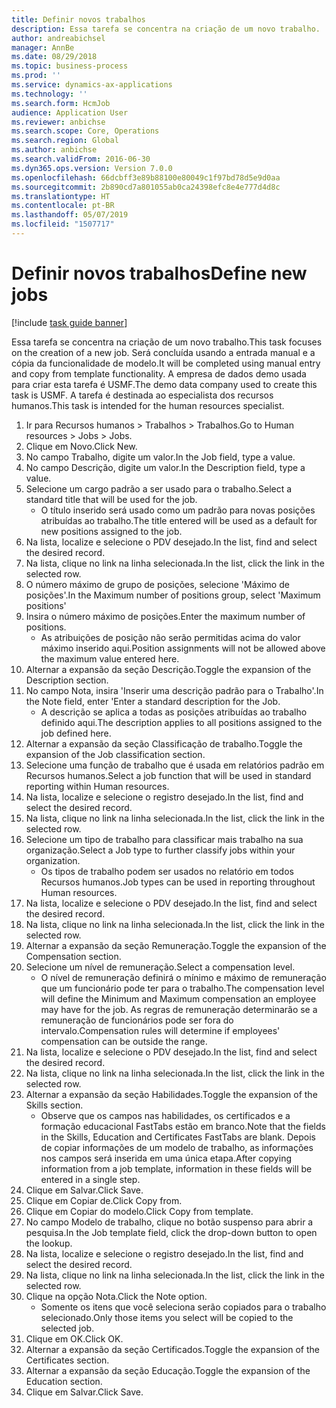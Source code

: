 ```yaml
---
title: Definir novos trabalhos
description: Essa tarefa se concentra na criação de um novo trabalho.
author: andreabichsel
manager: AnnBe
ms.date: 08/29/2018
ms.topic: business-process
ms.prod: ''
ms.service: dynamics-ax-applications
ms.technology: ''
ms.search.form: HcmJob
audience: Application User
ms.reviewer: anbichse
ms.search.scope: Core, Operations
ms.search.region: Global
ms.author: anbichse
ms.search.validFrom: 2016-06-30
ms.dyn365.ops.version: Version 7.0.0
ms.openlocfilehash: 66dcbff3e89b88100e80049c1f97bd78d5e9d0aa
ms.sourcegitcommit: 2b890cd7a801055ab0ca24398efc8e4e777d4d8c
ms.translationtype: HT
ms.contentlocale: pt-BR
ms.lasthandoff: 05/07/2019
ms.locfileid: "1507717"
---
```

# <a name="define-new-jobs"></a><span data-ttu-id="ba316-103">Definir novos trabalhos</span><span class="sxs-lookup"><span data-stu-id="ba316-103">Define new jobs</span></span>

[!include [task guide banner](../../includes/task-guide-banner.md)]

<span data-ttu-id="ba316-104">Essa tarefa se concentra na criação de um novo trabalho.</span><span class="sxs-lookup"><span data-stu-id="ba316-104">This task focuses on the creation of a new job.</span></span> <span data-ttu-id="ba316-105">Será concluída usando a entrada manual e a cópia da funcionalidade de modelo.</span><span class="sxs-lookup"><span data-stu-id="ba316-105">It will be completed using manual entry and copy from template functionality.</span></span> <span data-ttu-id="ba316-106">A empresa de dados demo usada para criar esta tarefa é USMF.</span><span class="sxs-lookup"><span data-stu-id="ba316-106">The demo data company used to create this task is USMF.</span></span> <span data-ttu-id="ba316-107">A tarefa é destinada ao especialista dos recursos humanos.</span><span class="sxs-lookup"><span data-stu-id="ba316-107">This task is intended for the human resources specialist.</span></span>

1. <span data-ttu-id="ba316-108">Ir para Recursos humanos > Trabalhos > Trabalhos.</span><span class="sxs-lookup"><span data-stu-id="ba316-108">Go to Human resources > Jobs > Jobs.</span></span>
2. <span data-ttu-id="ba316-109">Clique em Novo.</span><span class="sxs-lookup"><span data-stu-id="ba316-109">Click New.</span></span>
3. <span data-ttu-id="ba316-110">No campo Trabalho, digite um valor.</span><span class="sxs-lookup"><span data-stu-id="ba316-110">In the Job field, type a value.</span></span>
4. <span data-ttu-id="ba316-111">No campo Descrição, digite um valor.</span><span class="sxs-lookup"><span data-stu-id="ba316-111">In the Description field, type a value.</span></span>
5. <span data-ttu-id="ba316-112">Selecione um cargo padrão a ser usado para o trabalho.</span><span class="sxs-lookup"><span data-stu-id="ba316-112">Select a standard title that will be used for the job.</span></span> 
    * <span data-ttu-id="ba316-113">O título inserido será usado como um padrão para novas posições atribuídas ao trabalho.</span><span class="sxs-lookup"><span data-stu-id="ba316-113">The title entered will be used as a default for new positions assigned to the job.</span></span>  
6. <span data-ttu-id="ba316-114">Na lista, localize e selecione o PDV desejado.</span><span class="sxs-lookup"><span data-stu-id="ba316-114">In the list, find and select the desired record.</span></span>
7. <span data-ttu-id="ba316-115">Na lista, clique no link na linha selecionada.</span><span class="sxs-lookup"><span data-stu-id="ba316-115">In the list, click the link in the selected row.</span></span>
8. <span data-ttu-id="ba316-116">O número máximo de grupo de posições, selecione 'Máximo de posições'.</span><span class="sxs-lookup"><span data-stu-id="ba316-116">In the Maximum number of positions group, select 'Maximum positions'</span></span>
9. <span data-ttu-id="ba316-117">Insira o número máximo de posições.</span><span class="sxs-lookup"><span data-stu-id="ba316-117">Enter the maximum number of positions.</span></span> 
    * <span data-ttu-id="ba316-118">As atribuições de posição não serão permitidas acima do valor máximo inserido aqui.</span><span class="sxs-lookup"><span data-stu-id="ba316-118">Position assignments will not be allowed above the maximum value entered here.</span></span>  
10. <span data-ttu-id="ba316-119">Alternar a expansão da seção Descrição.</span><span class="sxs-lookup"><span data-stu-id="ba316-119">Toggle the expansion of the Description section.</span></span>
11. <span data-ttu-id="ba316-120">No campo Nota, insira 'Inserir uma descrição padrão para o Trabalho'.</span><span class="sxs-lookup"><span data-stu-id="ba316-120">In the Note field, enter 'Enter a standard description for the Job.</span></span>
    * <span data-ttu-id="ba316-121">A descrição se aplica a todas as posições atribuídas ao trabalho definido aqui.</span><span class="sxs-lookup"><span data-stu-id="ba316-121">The description applies to all positions assigned to the job defined here.</span></span>  
12. <span data-ttu-id="ba316-122">Alternar a expansão da seção Classificação de trabalho.</span><span class="sxs-lookup"><span data-stu-id="ba316-122">Toggle the expansion of the Job classification section.</span></span>
13. <span data-ttu-id="ba316-123">Selecione uma função de trabalho que é usada em relatórios padrão em Recursos humanos.</span><span class="sxs-lookup"><span data-stu-id="ba316-123">Select a job function that will be used in standard reporting within Human resources.</span></span>
14. <span data-ttu-id="ba316-124">Na lista, localize e selecione o registro desejado.</span><span class="sxs-lookup"><span data-stu-id="ba316-124">In the list, find and select the desired record.</span></span>
15. <span data-ttu-id="ba316-125">Na lista, clique no link na linha selecionada.</span><span class="sxs-lookup"><span data-stu-id="ba316-125">In the list, click the link in the selected row.</span></span>
16. <span data-ttu-id="ba316-126">Selecione um tipo de trabalho para classificar mais trabalho na sua organização.</span><span class="sxs-lookup"><span data-stu-id="ba316-126">Select a Job type to further classify jobs within your organization.</span></span> 
    * <span data-ttu-id="ba316-127">Os tipos de trabalho podem ser usados no relatório em todos Recursos humanos.</span><span class="sxs-lookup"><span data-stu-id="ba316-127">Job types can be used in reporting throughout Human resources.</span></span>  
17. <span data-ttu-id="ba316-128">Na lista, localize e selecione o PDV desejado.</span><span class="sxs-lookup"><span data-stu-id="ba316-128">In the list, find and select the desired record.</span></span>
18. <span data-ttu-id="ba316-129">Na lista, clique no link na linha selecionada.</span><span class="sxs-lookup"><span data-stu-id="ba316-129">In the list, click the link in the selected row.</span></span>
19. <span data-ttu-id="ba316-130">Alternar a expansão da seção Remuneração.</span><span class="sxs-lookup"><span data-stu-id="ba316-130">Toggle the expansion of the Compensation section.</span></span>
20. <span data-ttu-id="ba316-131">Selecione um nível de remuneração.</span><span class="sxs-lookup"><span data-stu-id="ba316-131">Select a compensation level.</span></span>
    * <span data-ttu-id="ba316-132">O nível de remuneração definirá o mínimo e máximo de remuneração que um funcionário pode ter para o trabalho.</span><span class="sxs-lookup"><span data-stu-id="ba316-132">The compensation level will define the Minimum and Maximum compensation an employee may have for the job.</span></span> <span data-ttu-id="ba316-133">As regras de remuneração determinarão se a remuneração de funcionários pode ser fora do intervalo.</span><span class="sxs-lookup"><span data-stu-id="ba316-133">Compensation rules will determine if employees' compensation can be outside the range.</span></span>  
21. <span data-ttu-id="ba316-134">Na lista, localize e selecione o PDV desejado.</span><span class="sxs-lookup"><span data-stu-id="ba316-134">In the list, find and select the desired record.</span></span>
22. <span data-ttu-id="ba316-135">Na lista, clique no link na linha selecionada.</span><span class="sxs-lookup"><span data-stu-id="ba316-135">In the list, click the link in the selected row.</span></span>
23. <span data-ttu-id="ba316-136">Alternar a expansão da seção Habilidades.</span><span class="sxs-lookup"><span data-stu-id="ba316-136">Toggle the expansion of the Skills section.</span></span>
    * <span data-ttu-id="ba316-137">Observe que os campos nas habilidades, os certificados e a formação educacional FastTabs estão em branco.</span><span class="sxs-lookup"><span data-stu-id="ba316-137">Note that the fields in the Skills, Education and Certificates FastTabs are blank.</span></span> <span data-ttu-id="ba316-138">Depois de copiar informações de um modelo de trabalho, as informações nos campos será inserida em uma única etapa.</span><span class="sxs-lookup"><span data-stu-id="ba316-138">After copying information from a job template, information in these fields will be entered in a single step.</span></span>   
24. <span data-ttu-id="ba316-139">Clique em Salvar.</span><span class="sxs-lookup"><span data-stu-id="ba316-139">Click Save.</span></span>
25. <span data-ttu-id="ba316-140">Clique em Copiar de.</span><span class="sxs-lookup"><span data-stu-id="ba316-140">Click Copy from.</span></span>
26. <span data-ttu-id="ba316-141">Clique em Copiar do modelo.</span><span class="sxs-lookup"><span data-stu-id="ba316-141">Click Copy from template.</span></span>
27. <span data-ttu-id="ba316-142">No campo Modelo de trabalho, clique no botão suspenso para abrir a pesquisa.</span><span class="sxs-lookup"><span data-stu-id="ba316-142">In the Job template field, click the drop-down button to open the lookup.</span></span>
28. <span data-ttu-id="ba316-143">Na lista, localize e selecione o registro desejado.</span><span class="sxs-lookup"><span data-stu-id="ba316-143">In the list, find and select the desired record.</span></span>
29. <span data-ttu-id="ba316-144">Na lista, clique no link na linha selecionada.</span><span class="sxs-lookup"><span data-stu-id="ba316-144">In the list, click the link in the selected row.</span></span>
30. <span data-ttu-id="ba316-145">Clique na opção Nota.</span><span class="sxs-lookup"><span data-stu-id="ba316-145">Click the Note option.</span></span>
    * <span data-ttu-id="ba316-146">Somente os itens que você seleciona serão copiados para o trabalho selecionado.</span><span class="sxs-lookup"><span data-stu-id="ba316-146">Only those items you select will be copied to the selected job.</span></span>    
31. <span data-ttu-id="ba316-147">Clique em OK.</span><span class="sxs-lookup"><span data-stu-id="ba316-147">Click OK.</span></span>
32. <span data-ttu-id="ba316-148">Alternar a expansão da seção Certificados.</span><span class="sxs-lookup"><span data-stu-id="ba316-148">Toggle the expansion of the Certificates section.</span></span>
33. <span data-ttu-id="ba316-149">Alternar a expansão da seção Educação.</span><span class="sxs-lookup"><span data-stu-id="ba316-149">Toggle the expansion of the Education section.</span></span>
34. <span data-ttu-id="ba316-150">Clique em Salvar.</span><span class="sxs-lookup"><span data-stu-id="ba316-150">Click Save.</span></span>

